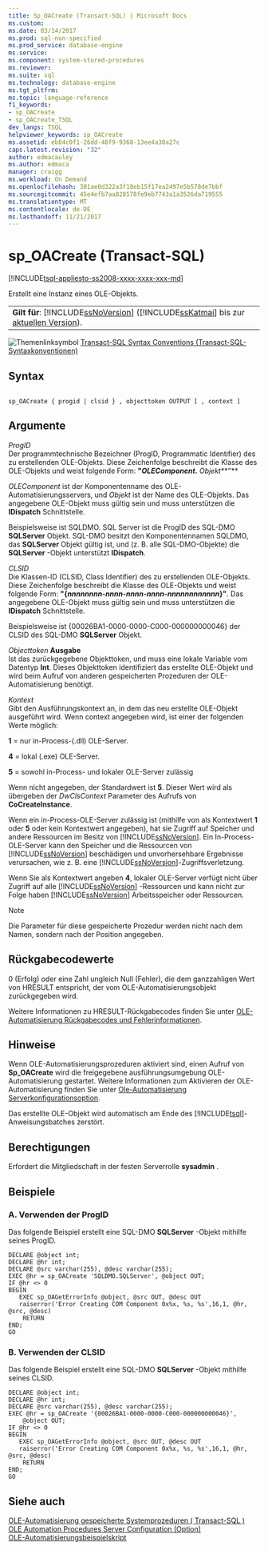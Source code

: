 ```yaml
---
title: Sp_OACreate (Transact-SQL) | Microsoft Docs
ms.custom: 
ms.date: 03/14/2017
ms.prod: sql-non-specified
ms.prod_service: database-engine
ms.service: 
ms.component: system-stored-procedures
ms.reviewer: 
ms.suite: sql
ms.technology: database-engine
ms.tgt_pltfrm: 
ms.topic: language-reference
f1_keywords:
- sp_OACreate
- sp_OACreate_TSQL
dev_langs: TSQL
helpviewer_keywords: sp_OACreate
ms.assetid: eb84c0f1-26dd-48f9-9368-13ee4a30a27c
caps.latest.revision: "32"
author: edmacauley
ms.author: edmaca
manager: craigg
ms.workload: On Demand
ms.openlocfilehash: 301ae0d322a3f18eb15f17ea2497e5b578de7bbf
ms.sourcegitcommit: 45e4efb7aa828578fe9eb7743a1a3526da719555
ms.translationtype: MT
ms.contentlocale: de-DE
ms.lasthandoff: 11/21/2017
---
```

# <a name="spoacreate-transact-sql"></a>sp_OACreate (Transact-SQL)
[!INCLUDE[tsql-appliesto-ss2008-xxxx-xxxx-xxx-md](../../includes/tsql-appliesto-ss2008-xxxx-xxxx-xxx-md.md)]

  Erstellt eine Instanz eines OLE-Objekts.  
  
||  
|-|  
|**Gilt für**: [!INCLUDE[ssNoVersion](../../includes/ssnoversion-md.md)] ([!INCLUDE[ssKatmai](../../includes/sskatmai-md.md)] bis zur [aktuellen Version](http://go.microsoft.com/fwlink/p/?LinkId=299658)).|  
  
 ![Themenlinksymbol](../../database-engine/configure-windows/media/topic-link.gif "Topic link icon") [Transact-SQL Syntax Conventions (Transact-SQL-Syntaxkonventionen)](../../t-sql/language-elements/transact-sql-syntax-conventions-transact-sql.md)  
  
## <a name="syntax"></a>Syntax  
  
```  
  
sp_OACreate { progid | clsid } , objecttoken OUTPUT [ , context ]   
```  
  
## <a name="arguments"></a>Argumente  
 *ProgID*  
 Der programmtechnische Bezeichner (ProgID, Programmatic Identifier) des zu erstellenden OLE-Objekts. Diese Zeichenfolge beschreibt die Klasse des OLE-Objekts und weist folgende Form: **"***OLEComponent***.** *Objekt***"**  
  
 *OLEComponent* ist der Komponentenname des OLE-Automatisierungsservers, und *Objekt* ist der Name des OLE-Objekts. Das angegebene OLE-Objekt muss gültig sein und muss unterstützen die **IDispatch** Schnittstelle.  
  
 Beispielsweise ist SQLDMO. SQL Server ist die ProgID des SQL-DMO **SQLServer** Objekt. SQL-DMO besitzt den Komponentennamen SQLDMO, das **SQLServer** Objekt gültig ist, und (z. B. alle SQL-DMO-Objekte) die **SQLServer** -Objekt unterstützt **IDispatch**.  
  
 *CLSID*  
 Die Klassen-ID (CLSID, Class Identifier) des zu erstellenden OLE-Objekts. Diese Zeichenfolge beschreibt die Klasse des OLE-Objekts und weist folgende Form: **"{***nnnnnnnn-nnnn-nnnn-nnnn-nnnnnnnnnnnn***}"**. Das angegebene OLE-Objekt muss gültig sein und muss unterstützen die **IDispatch** Schnittstelle.  
  
 Beispielsweise ist {00026BA1-0000-0000-C000-000000000046} der CLSID des SQL-DMO **SQLServer** Objekt.  
  
 *Objecttoken* **Ausgabe**  
 Ist das zurückgegebene Objekttoken, und muss eine lokale Variable vom Datentyp **Int**. Dieses Objekttoken identifiziert das erstellte OLE-Objekt und wird beim Aufruf von anderen gespeicherten Prozeduren der OLE-Automatisierung benötigt.  
  
 *Kontext*  
 Gibt den Ausführungskontext an, in dem das neu erstellte OLE-Objekt ausgeführt wird. Wenn context angegeben wird, ist einer der folgenden Werte möglich:  
  
 **1** = nur in-Process-(.dll) OLE-Server.  
  
 **4** = lokal (.exe) OLE-Server.  
  
 **5** = sowohl in-Process- und lokaler OLE-Server zulässig  
  
 Wenn nicht angegeben, der Standardwert ist **5**. Dieser Wert wird als übergeben der *DwClsContext* Parameter des Aufrufs von **CoCreateInstance**.  
  
 Wenn ein in-Process-OLE-Server zulässig ist (mithilfe von als Kontextwert **1** oder **5** oder kein Kontextwert angegeben), hat sie Zugriff auf Speicher und andere Ressourcen im Besitz von [!INCLUDE[ssNoVersion](../../includes/ssnoversion-md.md)]. Ein In-Process-OLE-Server kann den Speicher und die Ressourcen von [!INCLUDE[ssNoVersion](../../includes/ssnoversion-md.md)] beschädigen und unvorhersehbare Ergebnisse verursachen, wie z. B. eine [!INCLUDE[ssNoVersion](../../includes/ssnoversion-md.md)]-Zugriffsverletzung.  
  
 Wenn Sie als Kontextwert angeben **4**, lokaler OLE-Server verfügt nicht über Zugriff auf alle [!INCLUDE[ssNoVersion](../../includes/ssnoversion-md.md)] -Ressourcen und kann nicht zur Folge haben [!INCLUDE[ssNoVersion](../../includes/ssnoversion-md.md)] Arbeitsspeicher oder Ressourcen.  
  
> [!NOTE]  
>  Die Parameter für diese gespeicherte Prozedur werden nicht nach dem Namen, sondern nach der Position angegeben.  
  
## <a name="return-code-values"></a>Rückgabecodewerte  
 0 (Erfolg) oder eine Zahl ungleich Null (Fehler), die dem ganzzahligen Wert von HRESULT entspricht, der vom OLE-Automatisierungsobjekt zurückgegeben wird.  
  
 Weitere Informationen zu HRESULT-Rückgabecodes finden Sie unter [OLE-Automatisierung Rückgabecodes und Fehlerinformationen](../../relational-databases/stored-procedures/ole-automation-return-codes-and-error-information.md).  
  
## <a name="remarks"></a>Hinweise  
 Wenn OLE-Automatisierungsprozeduren aktiviert sind, einen Aufruf von **Sp_OACreate** wird die freigegebene ausführungsumgebung OLE-Automatisierung gestartet. Weitere Informationen zum Aktivieren der OLE-Automatisierung finden Sie unter [Ole-Automatisierung Serverkonfigurationsoption](../../database-engine/configure-windows/ole-automation-procedures-server-configuration-option.md).  
  
 Das erstellte OLE-Objekt wird automatisch am Ende des [!INCLUDE[tsql](../../includes/tsql-md.md)]-Anweisungsbatches zerstört.  
  
## <a name="permissions"></a>Berechtigungen  
 Erfordert die Mitgliedschaft in der festen Serverrolle **sysadmin** .  
  
## <a name="examples"></a>Beispiele  
  
### <a name="a-using-progid"></a>A. Verwenden der ProgID  
 Das folgende Beispiel erstellt eine SQL-DMO **SQLServer** -Objekt mithilfe seines ProgID.  
  
```  
DECLARE @object int;  
DECLARE @hr int;  
DECLARE @src varchar(255), @desc varchar(255);  
EXEC @hr = sp_OACreate 'SQLDMO.SQLServer', @object OUT;  
IF @hr <> 0  
BEGIN  
   EXEC sp_OAGetErrorInfo @object, @src OUT, @desc OUT   
   raiserror('Error Creating COM Component 0x%x, %s, %s',16,1, @hr, @src, @desc)  
    RETURN  
END;  
GO  
```  
  
### <a name="b-using-clsid"></a>B. Verwenden der CLSID  
 Das folgende Beispiel erstellt eine SQL-DMO **SQLServer** -Objekt mithilfe seines CLSID.  
  
```  
DECLARE @object int;  
DECLARE @hr int;  
DECLARE @src varchar(255), @desc varchar(255);  
EXEC @hr = sp_OACreate '{00026BA1-0000-0000-C000-000000000046}',  
    @object OUT;  
IF @hr <> 0  
BEGIN  
   EXEC sp_OAGetErrorInfo @object, @src OUT, @desc OUT   
   raiserror('Error Creating COM Component 0x%x, %s, %s',16,1, @hr, @src, @desc)  
    RETURN  
END;  
GO  
```  
  
## <a name="see-also"></a>Siehe auch  
 [OLE-Automatisierung gespeicherte Systemprozeduren &#40; Transact-SQL &#41;](../../relational-databases/system-stored-procedures/ole-automation-stored-procedures-transact-sql.md)   
 [OLE Automation Procedures Server Configuration (Option)](../../database-engine/configure-windows/ole-automation-procedures-server-configuration-option.md)   
 [OLE-Automatisierungsbeispielskript](../../relational-databases/stored-procedures/ole-automation-sample-script.md)  
  
  
